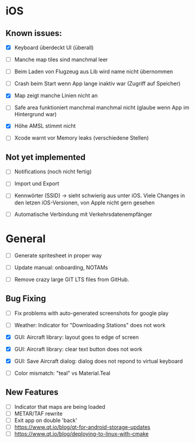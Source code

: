 # iOS

## Known issues:

- [X] Keyboard überdeckt UI (überall)
- [ ] Manche map tiles sind manchmal leer
- [ ] Beim Laden von Flugzeug aus Lib wird name nicht übernommen
- [ ] Crash beim Start wenn App lange inaktiv war (Zugriff auf Speicher)
- [X] Map zeigt manche Linien nicht an
- [ ] Safe area funktioniert manchmal manchmal nicht (glaube wenn App im Hintergrund war)
- [X] Höhe AMSL stimmt nicht
- [ ] Xcode warnt vor Memory leaks (verschiedene Stellen)


## Not yet implemented

- [ ] Notifications (noch nicht fertig)
- [ ] Import und Export
- [ ] Kennwörter (SSID) -> sieht schwierig aus unter iOS. Viele Changes in den letzen iOS-Versionen, von Apple nicht gern gesehen
- [ ] Automatische Verbindung mit Verkehrsdatenempfänger


# General

- [ ] Generate spritesheet in proper way
- [ ] Update manual: onboarding, NOTAMs
- [ ] Remove crazy large GIT LTS files from GitHub.


## Bug Fixing

- [ ] Fix problems with auto-generated screenshots for google play
- [ ] Weather: Indicator for "Downloading Stations" does not work
- [x] GUI: Aircraft library: layout goes to edge of screen
- [x] GUI: Aircraft library: clear text button does not work
- [x] GUI: Save Aircraft dialog: dialog does not repond to virtual keyboard
- [ ] Color mismatch: "teal" vs Material.Teal


## New Features

- [ ] Indicator that maps are being loaded
- [ ] METAR/TAF rewrite
- [ ] Exit app on double 'back'
- [ ] https://www.qt.io/blog/qt-for-android-storage-updates
- [ ] https://www.qt.io/blog/deploying-to-linux-with-cmake
